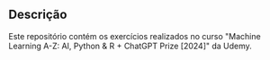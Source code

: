 ## Descrição
Este repositório contém os exercícios realizados no curso "Machine Learning A-Z: AI, Python & R + ChatGPT Prize [2024]" da Udemy.
